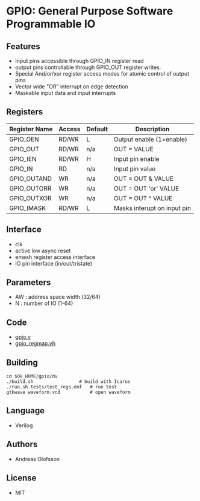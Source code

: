 GPIO: General Purpose Software Programmable IO
==============================================

## Features
* Input pins accessible through GPIO_IN register read
* output pins controllable through GPIO_OUT register writes.
* Special And/or/xor register access modes for atomic control of output pins
* Vector wide "OR" interrupt on edge detection 
* Maskable input data and input interrupts 
 
## Registers

| Register Name | Access | Default | Description                 | 
|---------------|--------|---------|-----------------------------|
| GPIO_OEN      | RD/WR  | L       | Output enable (1=enable)    |
| GPIO_OUT      | RD/WR  | n/a     | OUT = VALUE                 |
| GPIO_IEN      | RD/WR  | H       | Input pin enable            |
| GPIO_IN       | RD     | n/a     | Input pin value             |
| GPIO_OUTAND   | WR     | n/a     | OUT = OUT & VALUE           |
| GPIO_OUTORR   | WR     | n/a     | OUT = OUT 'or' VALUE        |
| GPIO_OUTXOR   | WR     | n/a     | OUT = OUT ^ VALUE           |
| GPIO_IMASK    | RD/WR  | L       | Masks interupt on input pin |

## Interface

* clk
* active low async reset
* emesh register access interface
* IO pin interface (in/out/tristate)

## Parameters
* AW : address space width (32/64)
* N  : number of IO (1-64)

## Code
* [gpio.v](hdl/gpio.v)
* [gpio_regmap.vh](hdl/gpio_regmap.vh)

## Building

```cd
cd $OH_HOME/gpio/dv
./build.sh	               # build with Icarus
./run.sh tests/test_regs.emf   # run test
gtkwave waveform.vcd           # open waveform
```

## Language
* Verilog

## Authors
* Andreas Olofsson

## License
* MIT


